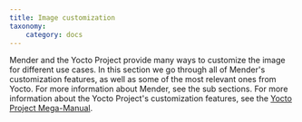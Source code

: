 ```yaml
---
title: Image customization
taxonomy:
    category: docs
---
```



Mender and the Yocto Project provide many ways to customize the image for different use cases. In
this section we go through all of Mender's customization features, as well as some of the most
relevant ones from Yocto. For more information about Mender, see the sub sections. For more
information about the Yocto Project's customization features, see the [Yocto Project
Mega-Manual](https://docs.yoctoproject.org/singleindex.html).
